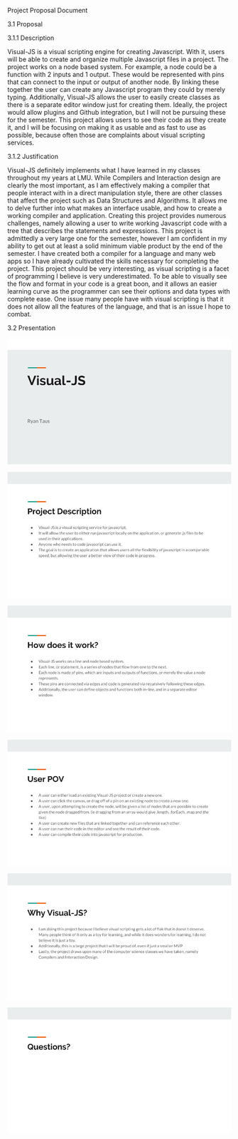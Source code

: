 Project Proposal Document

3.1 Proposal

3.1.1 Description

Visual-JS is a visual scripting engine for creating Javascript. With it, users will be able to create and organize multiple Javascript files in a project. The project works on a node based system. For example, a node could be a function with 2 inputs and 1 output. These would be represented with pins that can connect to the input or output of another node. By linking these together the user can create any Javascript program they could by merely typing. Additionally, Visual-JS allows the user to easily create classes as there is a separate editor window just for creating them. Ideally, the project would allow plugins and Github integration, but I will not be pursuing these for the semester. This project allows users to see their code as they create it, and I will be focusing on making it as usable and as fast to use as possible, because often those are complaints about visual scripting services.

3.1.2 Justification

Visual-JS definitely implements what I have learned in my classes throughout my years at LMU. While Compilers and Interaction design are clearly the most important, as I am effectively making a compiler that people interact with in a direct manipulation style, there are other classes that affect the project such as Data Structures and Algorithms. It allows me to delve further into what makes an interface usable, and how to create a working compiler and application. Creating this project provides numerous challenges, namely allowing a user to write working Javascript code with a tree that describes the statements and expressions. This project is admittedly a very large one for the semester, however I am confident in my ability to get out at least a solid minimum viable product by the end of the semester. I have created both a compiler for a language and many web apps so I have already cultivated the skills necessary for completing the project. This project should be very interesting, as visual scripting is a facet of programming I believe is very underestimated. To be able to visually see the flow and format in your code is a great boon, and it allows an easier learning curve as the programmer can see their options and data types with complete ease. One issue many people have with visual scripting is that it does not allow all the features of the language, and that is an issue I hope to combat.

3.2 Presentation

![1](proposal-presentation/1.png)

![2](proposal-presentation/2.png)

![3](proposal-presentation/3.png)

![4](proposal-presentation/4.png)

![5](proposal-presentation/5.png)

![6](proposal-presentation/6.png)

